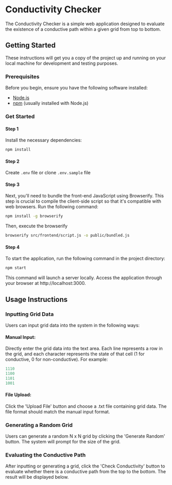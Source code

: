 # Conductivity Checker

The Conductivity Checker is a simple web application designed to evaluate the existence of a conductive path within a given grid from top to bottom.

## Getting Started

These instructions will get you a copy of the project up and running on your local machine for development and testing purposes.

### Prerequisites

Before you begin, ensure you have the following software installed:

- [Node.js](https://nodejs.org/en/)
- [npm](https://www.npmjs.com/) (usually installed with Node.js)

### Get Started
#### Step 1
Install the necessary dependencies:

```bash
npm install
```

#### Step 2
Create `.env` file or clone `.env.sample` file

#### Step 3
Next, you'll need to bundle the front-end JavaScript using Browserify. This step is crucial to compile the client-side script so that it's compatible with web browsers. Run the following command:

```bash
npm install -g browserify
```

Then, execute the browserify
```bash
browserify src/frontend/script.js -o public/bundled.js
```

#### Step 4
To start the application, run the following command in the project directory:
```bash
npm start
```

This command will launch a server locally. Access the application through your browser at http://localhost:3000.

## Usage Instructions
### Inputting Grid Data
Users can input grid data into the system in the following ways:

#### Manual Input:
Directly enter the grid data into the text area. Each line represents a row in the grid, and each character represents the state of that cell (1 for conductive, 0 for non-conductive). For example:

```yaml
1110
1100
1101
1001
```

#### File Upload:
Click the 'Upload File' button and choose a .txt file containing grid data. The file format should match the manual input format.

### Generating a Random Grid
Users can generate a random N x N grid by clicking the 'Generate Random' button. The system will prompt for the size of the grid.

### Evaluating the Conductive Path
After inputting or generating a grid, click the 'Check Conductivity' button to evaluate whether there is a conductive path from the top to the bottom. The result will be displayed below.